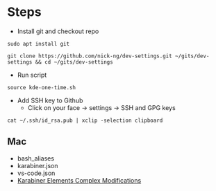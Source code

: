 
# Steps
* Install git and checkout repo
```
sudo apt install git

git clone https://github.com/nick-ng/dev-settings.git ~/gits/dev-settings && cd ~/gits/dev-settings
```
* Run script
```
source kde-one-time.sh
```
* Add SSH key to Github
    * Click on your face -> settings -> SSH and GPG keys
```
cat ~/.ssh/id_rsa.pub | xclip -selection clipboard
```
## Mac
* bash_aliases
* karabiner.json
* vs-code.json
* [Karabiner Elements Complex Modifications](karabiner://karabiner/assets/complex_modifications/import?url=https://raw.githubusercontent.com/nick-ng/dev-settings/master/karabiner_complex.json)

